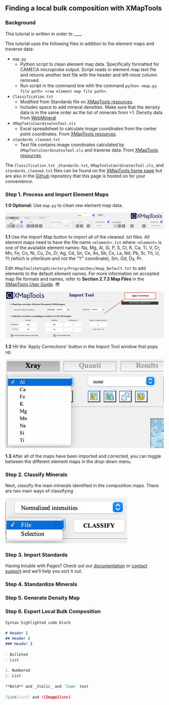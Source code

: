 ## Finding a local bulk composition with XMapTools

### Background

This tutorial is written in order to ____

This tutorial uses the following files in addition to the element maps and traverse data: 

- `map.py`
	-   Python script to clean element map data. Specifically formatted for CAMECA microprobe output. Script reads in element map text file and returns another text file with the header and left-most column removed. 
	-   Run script in the command line with the command `python <map.py file path> <raw element map file path>`.
- `Classification.txt`
	- Modified from Standards file on [XMapTools resources](https://www.xmaptools.com/additional-tools-files/). 
	- Includes space to add mineral densities. Make sure that the density data is in the same order as the list of minerals from >1. Density data from [WebMineral](http://www.webmineral.com/)
-   `XMapToolsCoordinatesTool.xls`
	- Excel spreadsheet to calculate image coordinates from the center point coordinates. From [XMapTools resources](https://www.xmaptools.com/additional-tools-files/).
- `standards_cleaned.txt`
	- Text file contains image coordinates calculated by `XMapToolsCoordinatesTool.xls` and traverse data. From [XMapTools resources](https://www.xmaptools.com/additional-tools-files/).


The `Classification.txt	`,`Standards.txt`, `XMapToolsCoordinatesTool.xls`, and `standards_cleaned.txt` files can be found on the [XMapTools home page](https://www.xmaptools.com/additional-tools-files/) but are also in the [Github](https://github.com/jannittayao/XMapTools-local-bulk-comp) repository that this page is hosted on for your convenience.


### Step 1. Process and Import Element Maps

**1.0 Optional:** Use `map.py` to clean raw element map data. 


![Import map screenshot](Images/import-map.png) 

**1.1** Use the Import Map button to import all of the cleaned .txt files. All element maps need to have the file name `<element>.txt` where `<element>` is one of the available element names: Na, Mg, Al, Si, P, S, Cl, K, Ca, Ti, V, Cr, Mn, Fe, Co, Ni, Cu,
Zn, Zr, Ag, Cd, Sn, Ce, As, Sb, Cs, La, Nd, Pb, Sr, Th, U, Yt (which is ytterbium and not the "Y" coordinate), Sm, Gd, Dy, Pr. 

Edit `XMapToolsSetupDirectory/Program/Dev/Xmap_Default.txt` to add elements to the default element names. For more information on accepted map file formats and names, refer to **Section 2.7.3 Map Files** in the [XMapTools User Guide](https://www.xmaptools.com/XMapTools.3.4_UserGuide.pdf). 😎

![Apply corrections screenshot](Images/apply-corrections.png) 

**1.2** Hit the 'Apply Corrections' button in the Import Tool window that pops up. 

![Element drop-down menu](Images/element-dropdown.png) 


**1.3** After all of the maps have been imported and corrected, you can toggle between the different element maps in the drop-down menu. 


### Step 2. Classify Minerals

Next, classify the main minerals identified in the composition maps. There are two main ways of classifying 

![Element drop-down menu](Images/classify-options.png) 


### Step 3. Import Standards

Having trouble with Pages? Check out our [documentation](https://docs.github.com/categories/github-pages-basics/) or [contact support](https://support.github.com/contact) and we’ll help you sort it out.

### Step 4. Standardize Minerals

### Step 5. Generate Density Map 

### Step 6. Export Local Bulk Composition

```markdown
Syntax highlighted code block

# Header 1
## Header 2
### Header 3

- Bulleted
- List

1. Numbered
2. List

**Bold** and _Italic_ and `Code` text

[Link](url) and ![Image](src)
```


